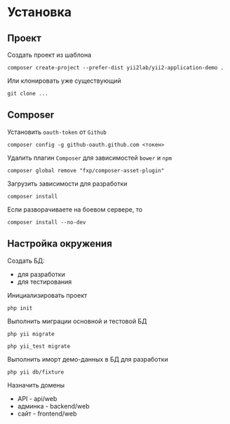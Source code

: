 Установка
==============

## Проект

Создать проект из шаблона

```
composer create-project --prefer-dist yii2lab/yii2-application-demo .
```

Или клонировать уже существующий

```
git clone ...
```

## Composer

Установить ``oauth-token`` от ``Github``

```
composer config -g github-oauth.github.com <токен>
```

Удалить плагин ``Composer`` для зависимостей ``bower`` и ``npm``

```
composer global remove "fxp/composer-asset-plugin"
```

Загрузить зависимости для разработки

```
composer install
```

Если разворачиваете на боевом сервере, то

```
composer install --no-dev
```

## Настройка окружения

Создать БД:

* для разработки
* для тестирования

Инициализировать проект

```
php init
```

Выполнить миграции основной и тестовой БД

```
php yii migrate
```

```
php yii_test migrate
```

Выполнить иморт демо-данных в БД для разработки

```
php yii db/fixture
```

Назначить домены

* API - api/web
* админка - backend/web
* сайт - frontend/web


